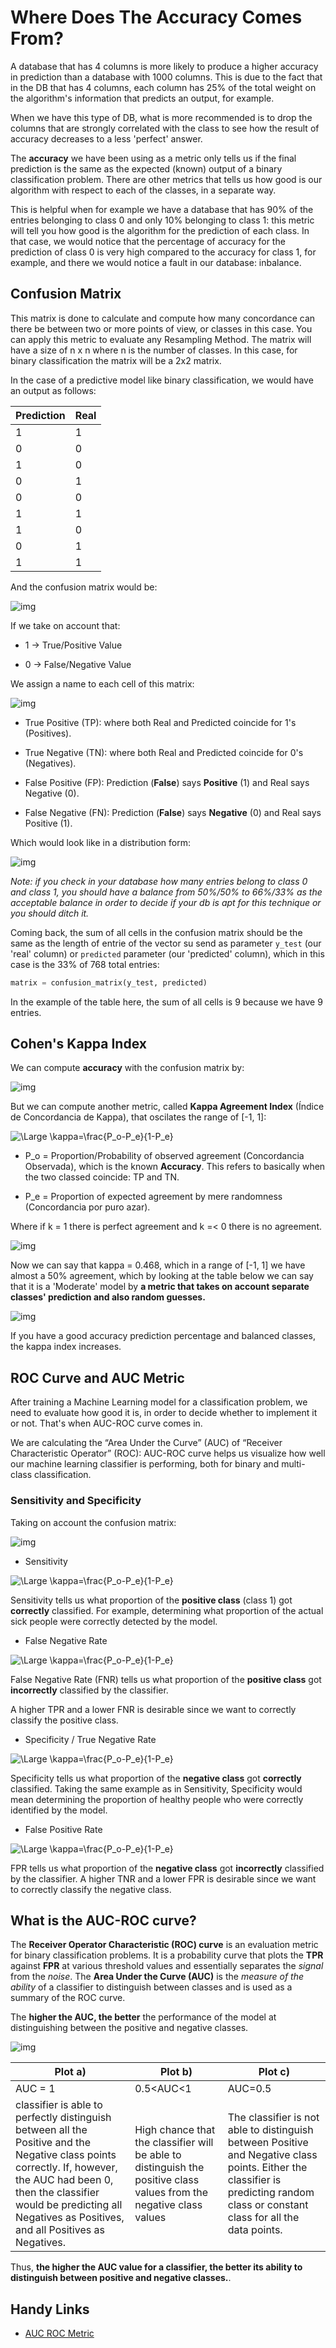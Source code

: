 # Where Does The Accuracy Comes From?

A database that has 4 columns is more likely to produce a higher accuracy in prediction than a database with 1000 columns. This is due to the fact that in the DB that has 4 columns, each column has 25% of the total weight on the algorithm's information that predicts an output, for example.

When we have this type of DB, what is more recommended is to drop the columns that are strongly correlated with the class to see how the result of accuracy decreases to a less 'perfect' answer.

The **accuracy** we have been using as a metric only tells us if the final prediction is the same as the expected (known) output of a binary classification problem. There are other metrics that tells us how good is our algorithm with respect to each of the classes, in a separate way.

This is helpful when for example we have a database that has 90% of the entries belonging to class 0 and only 10% belonging to class 1: this metric will tell you how good is the algorithm for the prediction of each class. In that case, we would notice that the percentage of accuracy for the prediction of class 0 is very high compared to the accuracy for class 1, for example, and there we would notice a fault in our database: inbalance.

## Confusion Matrix

This matrix is done to calculate and compute how many concordance can there be between two or more points of view, or classes in this case. You can apply this metric to evaluate any Resampling Method. The matrix will have a size of n x n where n is the number of classes. In this case, for binary classification the matrix will be a 2x2 matrix.

In the case of a predictive model like binary classification, we would have an output as follows:

| Prediction | Real |
| ---- | ---- |
| 1 | 1 |
| 0 | 0 |
| 1 | 0 |
| 0 | 1 |
| 0 | 0 |
| 1 | 1 |
| 1 | 0 |
| 0 | 1 |
| 1 | 1 |

And the confusion matrix would be:

![img](https://github.com/the-other-mariana/data-mining/blob/master/week9/res/1.png?raw=true)

If we take on account that:

- 1 -> True/Positive Value

- 0 -> False/Negative Value

We assign a name to each cell of this matrix:

![img](https://github.com/the-other-mariana/data-mining/blob/master/week9/res/2.png?raw=true)

- True Positive (TP): where both Real and Predicted coincide for 1's (Positives).

- True Negative (TN): where both Real and Predicted coincide for 0's (Negatives).

- False Positive (FP): Prediction (**False**) says **Positive** (1) and Real says Negative (0).

- False Negative (FN): Prediction (**False**) says **Negative** (0) and Real says Positive (1).

Which would look like in a distribution form:

![img](https://github.com/the-other-mariana/data-mining/blob/master/week9/res/3.png?raw=true)

*Note: if you check in your database how many entries belong to class 0 and class 1, you should have a balance from 50%/50% to 66%/33% as the acceptable balance in order to decide if your db is apt for this technique or you should ditch it.*

Coming back, the sum of all cells in the confusion matrix should be the same as the length of entrie of the vector su send as parameter `y_test` (our 'real' column) or `predicted` parameter (our 'predicted' column), which in this case is the 33% of 768 total entries:

```python
matrix = confusion_matrix(y_test, predicted)
```

In the example of the table here, the sum of all cells is 9 because we have 9 entries.

## Cohen's Kappa Index 

We can compute **accuracy** with the confusion matrix by:

![img](https://github.com/the-other-mariana/data-mining/blob/master/week9/res/4.png?raw=true)

But we can compute another metric, called **Kappa Agreement Index** (Índice de Concordancia de Kappa), that oscilates the range of [-1, 1]:

![\Large \kappa=\frac{P_o-P_e}{1-P_e}](https://latex.codecogs.com/svg.latex?\Large&space;\kappa=\frac{P_o-P_e}{1-P_e})

- P_o = Proportion/Probability of observed agreement (Concordancia Observada), which is the known **Accuracy**. This refers to basically when the two classed coincide: TP and TN.

- P_e = Proportion of expected agreement by mere randomness (Concordancia por puro azar).

Where if k = 1 there is perfect agreement and k =< 0 there is no agreement.

![img](https://github.com/the-other-mariana/data-mining/blob/master/week9/res/5.png?raw=true)

Now we can say that kappa = 0.468, which in a range of [-1, 1] we have almost a 50% agreement, which by looking at the table below we can say that it is a 'Moderate' model by **a metric that takes on account separate classes' prediction and also random guesses.**

![img](https://github.com/the-other-mariana/data-mining/blob/master/week9/res/6.png?raw=true)

If you have a good accuracy prediction percentage and balanced classes, the kappa index increases.

## ROC Curve and AUC Metric

After training a Machine Learning model for a classification problem, we need to evaluate how good it is, in order to decide whether to implement it or not. That's when AUC-ROC curve comes in.

We are calculating the “Area Under the Curve” (AUC) of “Receiver Characteristic Operator” (ROC): AUC-ROC curve helps us visualize how well our machine learning classifier is performing, both for binary and multi-class classification.

### Sensitivity and Specificity

Taking on account the confusion matrix:

![img](res/confusion-mtx.png)

- Sensitivity

![\Large \kappa=\frac{P_o-P_e}{1-P_e}](https://latex.codecogs.com/svg.latex?\Large&space;Sensitivity=\frac{TP}{TP+FN})

Sensitivity tells us what proportion of the **positive class** (class 1) got **correctly** classified. For example, determining what proportion of the actual sick people were correctly detected by the model.

- False Negative Rate

![\Large \kappa=\frac{P_o-P_e}{1-P_e}](https://latex.codecogs.com/svg.latex?\Large&space;FNR=\frac{FN}{TP+FN})

False Negative Rate (FNR) tells us what proportion of the **positive class** got **incorrectly** classified by the classifier.

A higher TPR and a lower FNR is desirable since we want to correctly classify the positive class.

- Specificity / True Negative Rate

![\Large \kappa=\frac{P_o-P_e}{1-P_e}](https://latex.codecogs.com/svg.latex?\Large&space;Specificity=\frac{TN}{TN+FP})

Specificity tells us what proportion of the **negative class** got **correctly** classified. Taking the same example as in Sensitivity, Specificity would mean determining the proportion of healthy people who were correctly identified by the model.

- False Positive Rate

![\Large \kappa=\frac{P_o-P_e}{1-P_e}](https://latex.codecogs.com/svg.latex?\Large&space;FPR=\frac{FP}{TN+FP}=1-Specificity)

FPR tells us what proportion of the **negative class** got **incorrectly** classified by the classifier. A higher TNR and a lower FPR is desirable since we want to correctly classify the negative class.

## What is the AUC-ROC curve?

The **Receiver Operator Characteristic (ROC) curve** is an evaluation metric for binary classification problems. It is a probability curve that plots the **TPR** against **FPR** at various threshold values and essentially separates the *signal* from the *noise*. The **Area Under the Curve (AUC)** is the *measure of the ability* of a classifier to distinguish between classes and is used as a summary of the ROC curve.

The **higher the AUC, the better** the performance of the model at distinguishing between the positive and negative classes.

![img](res/7.png)

| Plot a) | Plot b) | Plot c) |
| ---- | ---- | ---- |
| AUC = 1 | 0.5<AUC<1 | AUC=0.5 |
| classifier is able to perfectly distinguish between all the Positive and the Negative class points correctly. If, however, the AUC had been 0, then the classifier would be predicting all Negatives as Positives, and all Positives as Negatives. | High chance that the classifier will be able to distinguish the positive class values from the negative class values | The classifier is not able to distinguish between Positive and Negative class points. Either the classifier is predicting random class or constant class for all the data points. |

Thus, **the higher the AUC value for a classifier, the better its ability to distinguish between positive and negative classes.**.

## Handy Links

- [AUC ROC Metric](https://www.analyticsvidhya.com/blog/2020/06/auc-roc-curve-machine-learning/)
